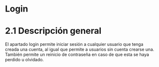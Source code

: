 # Login

# 2.1 Descripción general

El apartado login permite iniciar sesión a cualquier usuario que tenga creada una cuenta, al igual que permite a usuarios sin cuenta crearse una. También permite un reinicio de contraseña en caso de que esta se haya perdido u olvidado. 